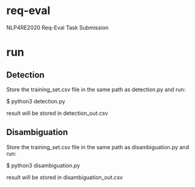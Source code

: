 # req-eval
NLP4RE2020 Req-Eval Task Submission

# run

## Detection
Store the training_set.csv file in the same path as detection.py and run:

$ python3 detection.py

result will be stored in detection_out.csv

## Disambiguation
Store the training_set.csv file in the same path as disambiguation.py and run:

$ python3 disambiguation.py

result will be stored in disambiguation_out.csv
